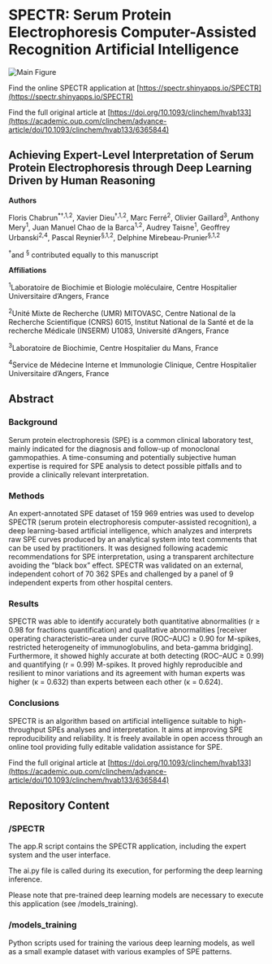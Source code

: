 # SPECTR: Serum Protein Electrophoresis Computer-Assisted Recognition Artificial Intelligence

![Main Figure](images/mainfig.jpg)

Find the online SPECTR application at [https://spectr.shinyapps.io/SPECTR](https://spectr.shinyapps.io/SPECTR)

Find the full original article at [https://doi.org/10.1093/clinchem/hvab133](https://academic.oup.com/clinchem/advance-article/doi/10.1093/clinchem/hvab133/6365844)

## Achieving Expert-Level Interpretation of Serum Protein Electrophoresis through Deep Learning Driven by Human Reasoning

<strong>Authors</strong>

Floris Chabrun<sup>*†,1,2</sup>, Xavier Dieu<sup>†,1,2</sup>, Marc Ferré<sup>2</sup>, Olivier Gaillard<sup>3</sup>, Anthony Mery<sup>1</sup>, Juan Manuel Chao de la Barca<sup>1,2</sup>, Audrey Taisne<sup>1</sup>, Geoffrey Urbanski<sup>2,4</sup>, Pascal Reynier<sup>§,1,2</sup>, Delphine Mirebeau-Prunier<sup>§,1,2</sup>

<sup>†</sup>and <sup>§</sup> contributed equally to this manuscript

<strong>Affiliations</strong>

<sup>1</sup>Laboratoire de Biochimie et Biologie moléculaire, Centre Hospitalier Universitaire d’Angers, France

<sup>2</sup>Unité Mixte de Recherche (UMR) MITOVASC, Centre National de la Recherche Scientifique (CNRS) 6015, Institut National de la Santé et de la recherche Médicale (INSERM) U1083, Université d’Angers, France

<sup>3</sup>Laboratoire de Biochimie, Centre Hospitalier du Mans, France

<sup>4</sup>Service de Médecine Interne et Immunologie Clinique, Centre Hospitalier Universitaire d’Angers, France

## Abstract

### Background

Serum protein electrophoresis (SPE) is a common clinical laboratory test, mainly indicated for the diagnosis and follow-up of monoclonal gammopathies. A time-consuming and potentially subjective human expertise is required for SPE analysis to detect possible pitfalls and to provide a clinically relevant interpretation.

### Methods

An expert-annotated SPE dataset of 159 969 entries was used to develop SPECTR (serum protein electrophoresis computer-assisted recognition), a deep learning-based artificial intelligence, which analyzes and interprets raw SPE curves produced by an analytical system into text comments that can be used by practitioners. It was designed following academic recommendations for SPE interpretation, using a transparent architecture avoiding the “black box” effect. SPECTR was validated on an external, independent cohort of 70 362 SPEs and challenged by a panel of 9 independent experts from other hospital centers.

### Results

SPECTR was able to identify accurately both quantitative abnormalities (r ≥ 0.98 for fractions quantification) and qualitative abnormalities [receiver operating characteristic–area under curve (ROC–AUC) ≥ 0.90 for M-spikes, restricted heterogeneity of immunoglobulins, and beta-gamma bridging]. Furthermore, it showed highly accurate at both detecting (ROC–AUC ≥ 0.99) and quantifying (r = 0.99) M-spikes. It proved highly reproducible and resilient to minor variations and its agreement with human experts was higher (κ = 0.632) than experts between each other (κ = 0.624).

### Conclusions

SPECTR is an algorithm based on artificial intelligence suitable to high-throughput SPEs analyses and interpretation. It aims at improving SPE reproducibility and reliability. It is freely available in open access through an online tool providing fully editable validation assistance for SPE.

Find the full original article at [https://doi.org/10.1093/clinchem/hvab133](https://academic.oup.com/clinchem/advance-article/doi/10.1093/clinchem/hvab133/6365844)

## Repository Content

### /SPECTR
The app.R script contains the SPECTR application, including the expert system and the user interface.

The ai.py file is called during its execution, for performing the deep learning inference.

Please note that pre-trained deep learning models are necessary to execute this application (see /models_training).

### /models_training
Python scripts used for training the various deep learning models, as well as a small example dataset with various examples of SPE patterns.
